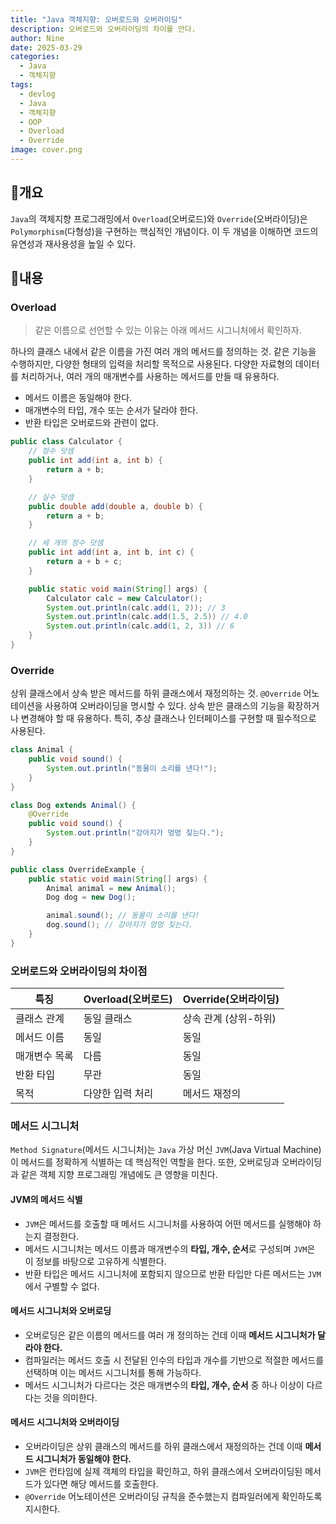```yaml
---
title: "Java 객체지향: 오버로드와 오버라이딩"
description: 오버로드와 오버라이딩의 차이를 안다.
author: Nine
date: 2025-03-29
categories:
  - Java
  - 객체지향
tags:
  - devlog
  - Java
  - 객체지향
  - OOP
  - Overload
  - Override
image: cover.png
---
```

## 📌개요

`Java`의 객체지향 프로그래밍에서 `Overload`(오버로드)와 `Override`(오버라이딩)은 `Polymorphism`(다형성)을 구현하는 핵심적인 개념이다.
이 두 개념을 이해하면 코드의 유연성과 재사용성을 높일 수 있다.

## 📌내용

### Overload

>같은 이름으로 선언할 수 있는 이유는 아래 메서드 시그니처에서 확인하자.

하나의 클래스 내에서 같은 이름을 가진 여러 개의 메서드를 정의하는 것.
같은 기능을 수행하지만, 다양한 형태의 입력을 처리할 목적으로 사용된다.
다양한 자료형의 데이터를 처리하거나, 여러 개의 매개변수를 사용하는 메서드를 만들 때 유용하다.

- 메서드 이름은 동일해야 한다.
- 매개변수의 타입, 개수 또는 순서가 달라야 한다.
- 반환 타입은 오버로드와 관련이 없다.

```java
public class Calculator {
	// 정수 덧셈
	public int add(int a, int b) {
		return a + b;
	}

	// 실수 덧셈
	public double add(double a, double b) {
		return a + b;
	}

	// 세 개의 정수 덧셈
	public int add(int a, int b, int c) {
		return a + b + c;
	}

	public static void main(String[] args) {
		Calculator calc = new Calculator();
		System.out.println(calc.add(1, 2)); // 3
		System.out.println(calc.add(1.5, 2.5)) // 4.0
		System.out.println(calc.add(1, 2, 3)) // 6
	}
}
```

### Override

상위 클래스에서 상속 받은 메서드를 하위 클래스에서 재정의하는 것.
`@Override` 어노테이션을 사용하여 오버라이딩을 명시할 수 있다.
상속 받은 클래스의 기능을 확장하거나 변경해야 할 때 유용하다. 특히, 추상 클래스나 인터페이스를 구현할 때 필수적으로 사용된다.

```java
class Animal {
	public void sound() {
		System.out.println("동물이 소리를 낸다!");
	}
}

class Dog extends Animal() {
	@Override
	public void sound() {
		System.out.println("강아지가 멍멍 짖는다.");
	}
}

public class OverrideExample {
	public static void main(String[] args) {
		Animal animal = new Animal();
		Dog dog = new Dog();

		animal.sound(); // 동물이 소리를 낸다!
		dog.sound(); // 강아지가 멍멍 짖는다.
	}
}
```

### 오버로드와 오버라이딩의 차이점

| 특징          | Overload(오버로드) | Override(오버라이딩)  |
| ------------- | ------------------ | --------------------- |
| 클래스 관계   | 동일 클래스        | 상속 관계 (상위-하위) |
| 메서드 이름   | 동일               | 동일                  |
| 매개변수 목록 | 다름               | 동일                  |
| 반환 타입     | 무관               | 동일                  |
| 목적          | 다양한 입력 처리   | 메서드 재정의         |

### 메서드 시그니처

`Method Signature`(메서드 시그니처)는 `Java` 가상 머신 `JVM`(Java Virtual Machine)이 메서드를 정확하게 식별하는 데 핵심적인 역할을 한다.
또한, 오버로딩과 오버라이딩과 같은 객체 지향 프로그래밍 개념에도 큰 영향을 미친다.

#### JVM의 메서드 식별

- `JVM`은 메서드를 호출할 때 메서드 시그니처를 사용하여 어떤 메서드를 실행해야 하는지 결정한다.
- 메서드 시그니처는 메서드 이름과 매개변수의 **타입, 개수, 순서**로 구성되며 `JVM`은 이 정보를 바탕으로 고유하게 식별한다.
- 반환 타입은 메서드 시그니처에 포함되지 않으므로 반환 타입만 다른 메서드는 `JVM`에서 구별할 수 없다.

#### 메서드 시그니처와 오버로딩

- 오버로딩은 같은 이름의 메서드를 여러 개 정의하는 건데 이때 **메서드 시그니처가 달라야 한다.**
- 컴파일러는 메서드 호출 시 전달된 인수의 타입과 개수를 기반으로 적절한 메서드를 선택하며 이는 메서드 시그니처를 통해 가능하다.
- 메서드 시그니처가 다르다는 것은 매개변수의 **타입, 개수, 순서** 중 하나 이상이 다르다는 것을 의미한다.

#### 메서드 시그니처와 오버라이딩

- 오버라이딩은 상위 클래스의 메서드를 하위 클래스에서 재정의하는 건데 이때 **메서드 시그니처가 동일해야 한다.**
- `JVM`은 런타임에 실제 객체의 타입을 확인하고, 하위 클래스에서 오버라이딩된 메서드가 있다면 해당 메서드를 호출한다.
- `@Override` 어노테이션은 오버라이딩 규칙을 준수했는지 컴파일러에게 확인하도록 지시한다.
